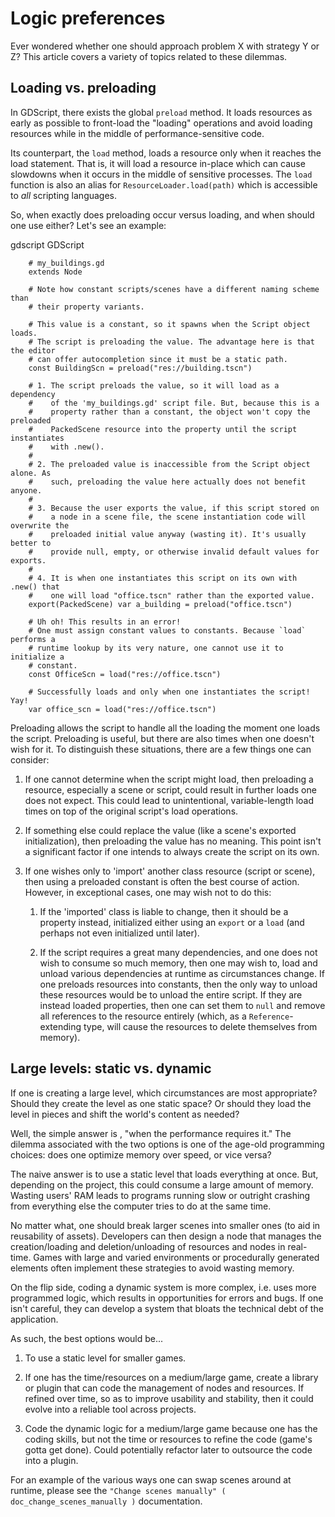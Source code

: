 

# Logic preferences

Ever wondered whether one should approach problem X with strategy Y or Z?
This article covers a variety of topics related to these dilemmas.

## Loading vs. preloading

In GDScript, there exists the global
`preload` method. It loads resources as
early as possible to front-load the "loading" operations and avoid loading
resources while in the middle of performance-sensitive code.

Its counterpart, the `load` method, loads a
resource only when it reaches the load statement. That is, it will load a
resource in-place which can cause slowdowns when it occurs in the middle of
sensitive processes. The `load` function is also an alias for
`ResourceLoader.load(path)` which is
accessible to *all* scripting languages.

So, when exactly does preloading occur versus loading, and when should one use
either? Let's see an example:

gdscript GDScript

```
    # my_buildings.gd
    extends Node

    # Note how constant scripts/scenes have a different naming scheme than
    # their property variants.

    # This value is a constant, so it spawns when the Script object loads.
    # The script is preloading the value. The advantage here is that the editor
    # can offer autocompletion since it must be a static path.
    const BuildingScn = preload("res://building.tscn")

    # 1. The script preloads the value, so it will load as a dependency
    #    of the 'my_buildings.gd' script file. But, because this is a
    #    property rather than a constant, the object won't copy the preloaded
    #    PackedScene resource into the property until the script instantiates
    #    with .new().
    #
    # 2. The preloaded value is inaccessible from the Script object alone. As
    #    such, preloading the value here actually does not benefit anyone.
    #
    # 3. Because the user exports the value, if this script stored on
    #    a node in a scene file, the scene instantiation code will overwrite the
    #    preloaded initial value anyway (wasting it). It's usually better to
    #    provide null, empty, or otherwise invalid default values for exports.
    #
    # 4. It is when one instantiates this script on its own with .new() that
    #    one will load "office.tscn" rather than the exported value.
    export(PackedScene) var a_building = preload("office.tscn")

    # Uh oh! This results in an error!
    # One must assign constant values to constants. Because `load` performs a
    # runtime lookup by its very nature, one cannot use it to initialize a
    # constant.
    const OfficeScn = load("res://office.tscn")

    # Successfully loads and only when one instantiates the script! Yay!
    var office_scn = load("res://office.tscn")
```

Preloading allows the script to handle all the loading the moment one loads the
script. Preloading is useful, but there are also times when one doesn't wish
for it. To distinguish these situations, there are a few things one can
consider:

1. If one cannot determine when the script might load, then preloading a
   resource, especially a scene or script, could result in further loads one
   does not expect. This could lead to unintentional, variable-length
   load times on top of the original script's load operations.

2. If something else could replace the value (like a scene's exported
   initialization), then preloading the value has no meaning. This point isn't
   a significant factor if one intends to always create the script on its own.

3. If one wishes only to 'import' another class resource (script or scene),
   then using a preloaded constant is often the best course of action. However,
   in exceptional cases, one may wish not to do this:

   1. If the 'imported' class is liable to change, then it should be a property
      instead, initialized either using an `export` or a `load` (and
      perhaps not even initialized until later).

   2. If the script requires a great many dependencies, and one does not wish
      to consume so much memory, then one may wish to, load and unload various
      dependencies at runtime as circumstances change. If one preloads
      resources into constants, then the only way to unload these resources
      would be to unload the entire script. If they are instead loaded
      properties, then one can set them to `null` and remove all references
      to the resource entirely (which, as a
      `Reference`-extending type, will cause the
      resources to delete themselves from memory).

## Large levels: static vs. dynamic

If one is creating a large level, which circumstances are most appropriate?
Should they create the level as one static space? Or should they load the
level in pieces and shift the world's content as needed?

Well, the simple answer is , "when the performance requires it." The
dilemma associated with the two options is one of the age-old programming
choices: does one optimize memory over speed, or vice versa?

The naive answer is to use a static level that loads everything at once.
But, depending on the project, this could consume a large amount of
memory. Wasting users' RAM leads to programs running slow or outright
crashing from everything else the computer tries to do at the same time.

No matter what, one should break larger scenes into smaller ones (to aid
in reusability of assets). Developers can then design a node that manages the
creation/loading and deletion/unloading of resources and nodes in real-time.
Games with large and varied environments or procedurally generated
elements often implement these strategies to avoid wasting memory.

On the flip side, coding a dynamic system is more complex, i.e. uses more
programmed logic, which results in opportunities for errors and bugs. If one
isn't careful, they can develop a system that bloats the technical debt of
the application.

As such, the best options would be...

1. To use a static level for smaller games.

2. If one has the time/resources on a medium/large game, create a library or
   plugin that can code the management of nodes and resources. If refined
   over time, so as to improve usability and stability, then it could evolve
   into a reliable tool across projects.

3. Code the dynamic logic for a medium/large game because one has the coding
   skills, but not the time or resources to refine the code (game's
   gotta get done). Could potentially refactor later to outsource the code
   into a plugin.

For an example of the various ways one can swap scenes around at runtime,
please see the `"Change scenes manually" ( doc_change_scenes_manually )`
documentation.

